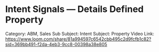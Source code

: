 # Intent Signals — Details Defined Property

Category: ABM, Sales
Sub Subject: Intent
Subject: Property
Video Link: https://www.loom.com/share/81a994597c6542cbb495c2d9fcfb1c82?sid=369bb491-f2da-4eb3-9cc8-00398a38e805